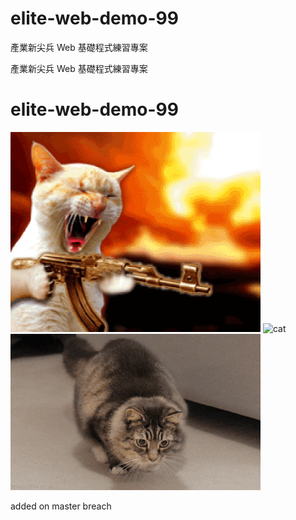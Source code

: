# elite-web-demo-99

產業新尖兵 Web 基礎程式練習專案

產業新尖兵 Web 基礎程式練習專案

# elite-web-demo-99

![cat3](./cat3.gif)
![cat](https://i.imgur.com/MSslHtf.gif)
![cat2](./cat2.gif)

added on master breach